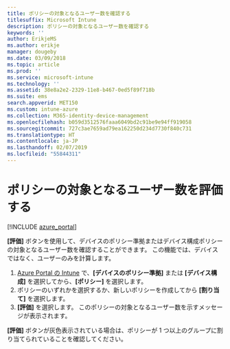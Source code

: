 ```yaml
---
title: ポリシーの対象となるユーザー数を確認する
titlesuffix: Microsoft Intune
description: ポリシーの対象となるユーザー数を確認する
keywords: ''
author: ErikjeMS
ms.author: erikje
manager: dougeby
ms.date: 03/09/2018
ms.topic: article
ms.prod: ''
ms.service: microsoft-intune
ms.technology: ''
ms.assetid: 38e8a2e2-2329-11e8-b467-0ed5f89f718b
ms.suite: ems
search.appverid: MET150
ms.custom: intune-azure
ms.collection: M365-identity-device-management
ms.openlocfilehash: b059d3512576faaa6049bd2c91be9e94ff919058
ms.sourcegitcommit: 727c3ae7659ad79ea162250d234d7730f840c731
ms.translationtype: HT
ms.contentlocale: ja-JP
ms.lasthandoff: 02/07/2019
ms.locfileid: "55844311"
---
```

# <a name="evaluate-how-many-users-are-targeted-by-a-policy"></a>ポリシーの対象となるユーザー数を評価する
[!INCLUDE [azure_portal](./includes/azure_portal.md)]

**[評価]** ボタンを使用して、デバイスのポリシー準拠またはデバイス構成ポリシーの対象となるユーザー数を確認することができます。 この機能では、デバイスではなく、ユーザーのみを計算します。

1.  [Azure Portal の Intune](https://aka.ms/intuneportal) で、**[デバイスのポリシー準拠]** または **[デバイス構成]** を選択してから、**[ポリシー]** を選択します。
2.  ポリシーのいずれかを選択するか、新しいポリシーを作成してから **[割り当て]** を選択します。
3.  **[評価]** を選択します。 このポリシーの対象となるユーザー数を示すメッセージが表示されます。

**[評価]** ボタンが灰色表示されている場合は、ポリシーが 1 つ以上のグループに割り当てられていることを確認してください。

